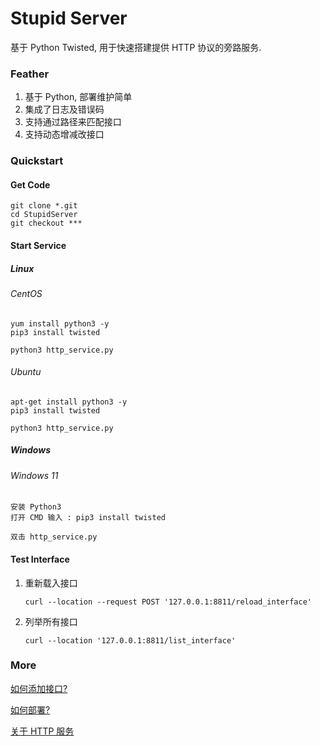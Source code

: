# Stupid Server

基于 Python Twisted, 用于快速搭建提供 HTTP 协议的旁路服务.

### Feather
1. 基于 Python, 部署维护简单
2. 集成了日志及错误码
3. 支持通过路径来匹配接口
4. 支持动态增减改接口

### Quickstart
#### Get Code
````
git clone *.git
cd StupidServer
git checkout ***
````
#### Start Service
##### Linux
###### CentOS
````
yum install python3 -y
pip3 install twisted

python3 http_service.py
````
###### Ubuntu
````
apt-get install python3 -y
pip3 install twisted

python3 http_service.py
````
##### Windows
###### Windows 11
````
安装 Python3
打开 CMD 输入 : pip3 install twisted

双击 http_service.py
````
#### Test Interface
1. 重新载入接口
    ````
    curl --location --request POST '127.0.0.1:8811/reload_interface'
    ````
   
2. 列举所有接口
    ````
    curl --location '127.0.0.1:8811/list_interface'
    ````

### More
[如何添加接口?](./docs/interface.md)

[如何部署?](./docs/deploy.md)

[关于 HTTP 服务](./docs/http_service.md)
